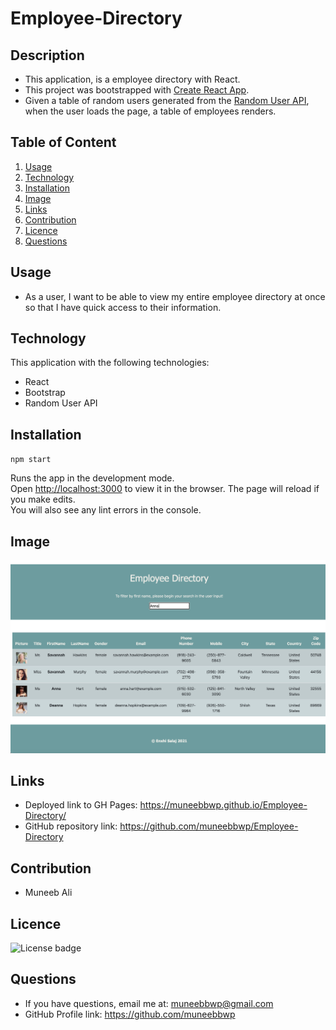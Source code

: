 # Employee-Directory

## Description
  * This application, is a employee directory with React. 
  * This project was bootstrapped with [Create React App](https://github.com/facebook/create-react-app).
  * Given a table of random users generated from the [Random User API](https://randomuser.me/), 
  when the user loads the page, a table of employees renders. 
  

## Table of Content
  1. [Usage](#usage)
  2. [Technology](#technology)
  3. [Installation](#installation)
  4. [Image](#image)
  5. [Links](#links)
  6. [Contribution](#contribution)
  7. [Licence](#licence)
  8. [Questions](#questions)
  
## Usage
  * As a user, I want to be able to view my entire employee directory at once so that I have quick access to their information.
  
## Technology
  This application with the following technologies:
  * React
  * Bootstrap
  * Random User API

## Installation
  `npm start`

  Runs the app in the development mode.\
  Open [http://localhost:3000](http://localhost:3000) to view it in the browser.
  The page will reload if you make edits.\
  You will also see any lint errors in the console.
  
## Image
![Employee-Directory](public/Assets/Employee-Directory-Screenshot.png)

## Links
  * Deployed link to GH Pages: https://muneebbwp.github.io/Employee-Directory/
  * GitHub repository link:  https://github.com/muneebbwp/Employee-Directory

## Contribution
  * Muneeb Ali

## Licence
  ![License badge](https://img.shields.io/badge/license-MIT-green)
  
## Questions
  * If you have questions, email me at: muneebbwp@gmail.com
  * GitHub Profile link: https://github.com/muneebbwp





